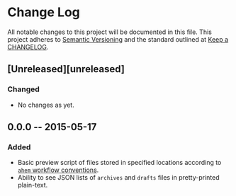 # Change Log
All notable changes to this project will be documented in this file.
This project adheres to [Semantic Versioning](http://semver.org/) and the standard outlined at [Keep a CHANGELOG](keepachangelog.com).

## [Unreleased][unreleased]
### Changed
- No changes as yet.

## 0.0.0 -- 2015-05-17
### Added
 - Basic preview script of files stored in specified locations according to [`ahem` workflow conventions].
 - Ability to see JSON lists of `archives` and `drafts` files in pretty-printed plain-text.


[`ahem` workflow conventions]: https://github.com/guypursey/ahem